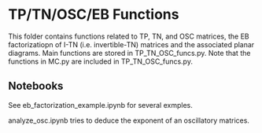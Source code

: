 # TP/TN/OSC/EB Functions
This folder contains functions related to TP, TN, and OSC matrices, the EB factorizatiopn of I-TN (i.e. invertible-TN) matrices and the associated planar diagrams. Main functions are stored in TP_TN_OSC_funcs.py. Note that the functions in MC.py are included in TP_TN_OSC_funcs.py.

## Notebooks
See eb_factorization_example.ipynb for several exmples.

analyze_osc.ipynb tries to deduce the exponent of an oscillatory matrices.


